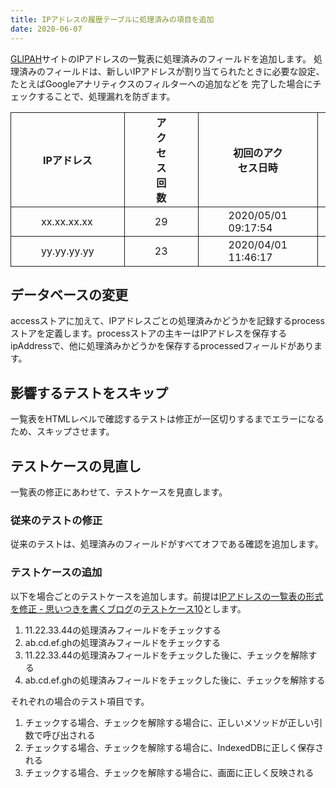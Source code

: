```yaml
---
title: IPアドレスの履歴テーブルに処理済みの項目を追加
date: 2020-06-07
---
```


[GLIPAH](https://glipah.netlify.app/)サイトのIPアドレスの一覧表に処理済みのフィールドを追加します。
処理済みのフィールドは、新しいIPアドレスが割り当てられたときに必要な設定、たとえばGoogleアナリティクスのフィルターへの追加などを
完了した場合にチェックすることで、処理漏れを防ぎます。

<style>
table {
  margin-left: auto;
  margin-right: auto;
  margin-top: 1em;
  border-collapse: collapse;
}
td,
th {
  border: 1px solid;
  margin: 0;
  padding: 0.2em 3em;
}
</style>

<table>
  <thead>
    <tr>
      <th>IPアドレス</th>
      <th>アクセス回数</th>
      <th>初回のアクセス日時</th>
      <th>最新のアクセス日時</th>
      <th>処理済み</th>
    </tr>
  </thead>
  <tbody>
    <tr>
      <td>xx.xx.xx.xx</td>
      <td>29</td>
      <td>2020/05/01 09:17:54</td>
      <td>2020/05/31 21:18:18</td>
      <td>□</td>
    </tr>
    <tr>
      <td>yy.yy.yy.yy</td>
      <td>23</td>
      <td>2020/04/01 11:46:17</td>
      <td>2020/04/29 10:25:38</td>
      <td>■</td>
    </tr>
  </tbody>
</table>

<!--more-->

## データベースの変更

accessストアに加えて、IPアドレスごとの処理済みかどうかを記録するprocessストアを定義します。processストアの主キーはIPアドレスを保存するipAddressで、他に処理済みかどうかを保存するprocessedフィールドがあります。

## 影響するテストをスキップ

一覧表をHTMLレベルで確認するテストは修正が一区切りするまでエラーになるため、スキップさせます。

## テストケースの見直し

一覧表の修正にあわせて、テストケースを見直します。

### 従来のテストの修正

従来のテストは、処理済みのフィールドがすべてオフである確認を追加します。

### テストケースの追加

以下を場合ごとのテストケースを追加します。前提は[IPアドレスの一覧表の形式を修正 \- 思いつきを書くブログ](https://omoitsuki.netlify.app/posts/table/)の[テストケース10](https://omoitsuki.netlify.app/posts/table#ケース10)とします。

1. 11.22.33.44の処理済みフィールドをチェックする
1. ab.cd.ef.ghの処理済みフィールドをチェックする
1. 11.22.33.44の処理済みフィールドをチェックした後に、チェックを解除する
1. ab.cd.ef.ghの処理済みフィールドをチェックした後に、チェックを解除する

それぞれの場合のテスト項目です。

1. チェックする場合、チェックを解除する場合に、正しいメソッドが正しい引数で呼び出される
1. チェックする場合、チェックを解除する場合に、IndexedDBに正しく保存される
1. チェックする場合、チェックを解除する場合に、画面に正しく反映される
